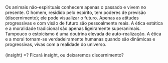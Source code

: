 ﻿Os animais não-espirituais conhecem apenas o passado e vivem no presente. O homem, residido pelo espírito, tem poderes de previsão  (discernimento); ele pode visualizar o futuro. Apenas as atitudes progressivas e com visão de futuro  são pessoalmente reais. A ética estática e a moralidade tradicional são apenas ligeiramente superanimais. Tampouco o estoicismo é uma doutrina elevada de auto-realização. A ética e a moral tornam-se verdadeiramente humanas quando são dinâmicas e progressivas, vivas com a realidade do universo.<BR><BR>(insight) =? Ficará insight, ou deixaremos discernimento?